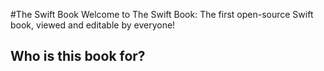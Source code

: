
#The Swift Book
Welcome to The Swift Book: The first open-source Swift book, viewed and editable by everyone!

## Who is this book for?







